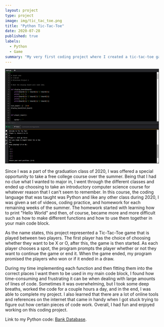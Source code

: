 ```yaml
---
layout: project
type: project
image: img/tic_tac_toe.png
title: "Python Tic-Tac-Toe"
date: 2020-07-28
published: true
labels:
  - Python
  - Game
summary: "My very first coding project where I created a tic-tac-toe game in Python."
---
```


<img class="img-fluid" src="../img/Screenshot%20(6).png">

Since I was a part of the graduation class of 2020, I was offered a special opportunity to take a free college course over the summer. Being that I had no clue what I wanted to major in, I went through the different classes and ended up choosing to take an introductory computer science course for whatever reason that I can't seem to remember. In this course, the coding language that was taught was Python and like any other class during 2020, I was given a set of videos, coding practice, and homework for each remaining weeks of the summer. The homework started with learning how to print "Hello World" and then, of course, became more and more difficult such as how to make different functions and how to use them together in your main code block. 

As the name states, this project represented a Tic-Tac-Toe game that is played between two players. The first player has the choice of choosing whether they want to be X or O, after this, the game is then started. As each player chooses a spot, the program prompts the player whether or not they want to continue the game or end it. When the game ended, my program promised the players who won or if it ended in a draw.

During my time implementing each function and then fitting them into the correct places I want them to be used in my main code block, I found how time-consuming and frustrating it can be when dealing with large amounts of lines of code. Sometimes it was overwhelming, but I took some deep breaths, worked the code for a couple hours a day, and in the end, I was able to complete my project. I also learned that there are a lot of online tools and references on the internet that came in handy when I got stuck trying to figure out how certain pieces of code work. Overall, I had fun and enjoyed working on this coding project.





Link to my Python code: [Bank Database](https://github.com/jonahlene/bankdatabase.io/blob/main/database.c).
